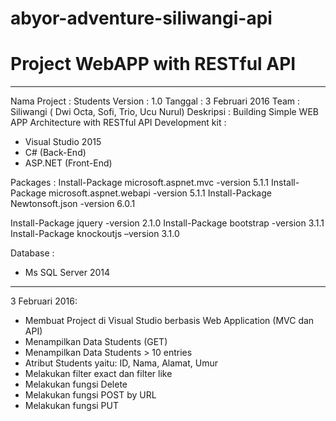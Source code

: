 # abyor-adventure-siliwangi-api
# Project WebAPP with RESTful API

--------------------------------------------------------------------
Nama Project	: Students
Version			: 1.0
Tanggal			: 3 Februari 2016
Team			: Siliwangi ( Dwi Octa, Sofi, Trio, Ucu Nurul)
Deskripsi		: Building Simple WEB APP Architecture with RESTful API
Development kit	: 
- Visual Studio 2015
- C# (Back-End)
- ASP.NET (Front-End)

Packages		:
Install-Package microsoft.aspnet.mvc -version 5.1.1
Install-Package microsoft.aspnet.webapi -version 5.1.1
Install-Package Newtonsoft.json -version 6.0.1

Install-Package jquery -version 2.1.0
Install-Package bootstrap -version 3.1.1
Install-Package knockoutjs –version 3.1.0

Database		:
- Ms SQL Server 2014
--------------------------------------------------------------------

3 Februari 2016:
- Membuat Project di Visual Studio berbasis Web Application (MVC dan API)
- Menampilkan Data Students (GET)
- Menampilkan Data Students > 10 entries
- Atribut Students yaitu: ID, Nama, Alamat, Umur
- Melakukan filter exact dan filter like
- Melakukan fungsi Delete
- Melakukan fungsi POST by URL
- Melakukan fungsi PUT